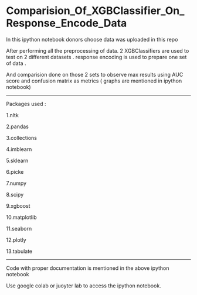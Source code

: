 # Comparision_Of_XGBClassifier_On_Response_Encode_Data



In this ipython notebook donors choose data was uploaded in this repo 

After performing all the preprocessing of data. 2 XGBClassifiers are used to test on 2 different datasets . response encoding is used to prepare one set of data .

And comparision done on those 2 sets to observe max results using AUC score and confusion matrix as metrics ( graphs are mentioned in ipython notebook)

------------------------------------------------------------------------------------------------------

Packages used :

1.nltk

2.pandas

3.collections

4.imblearn

5.sklearn

6.picke

7.numpy

8.scipy

9.xgboost

10.matplotlib

11.seaborn

12.plotly

13.tabulate



-----------------------------------------------------------------------------------------------------------

Code with proper documentation is mentioned in the above ipython notebook 

Use google colab or juoyter lab to access the ipython notebook.
